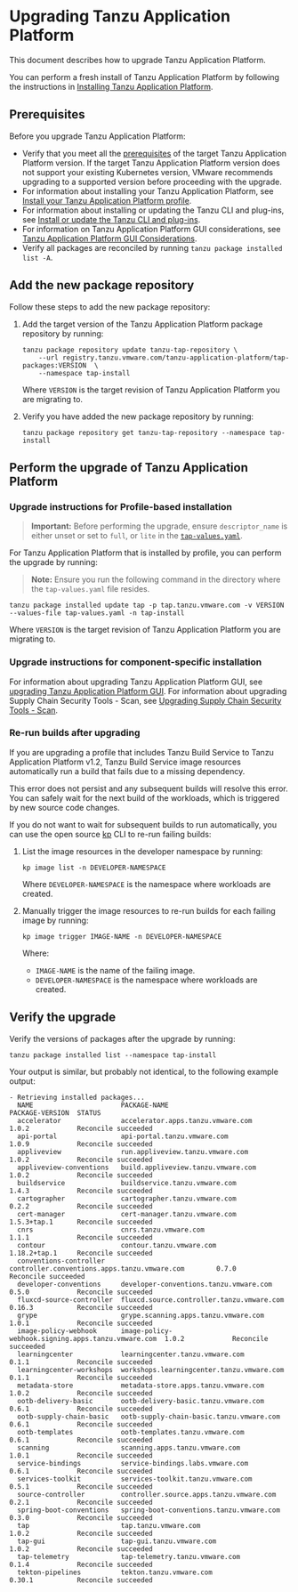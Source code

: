 # Upgrading Tanzu Application Platform

This document describes how to upgrade Tanzu Application Platform.

You can perform a fresh install of Tanzu Application Platform by following the instructions in [Installing Tanzu Application Platform](install-intro.md).

## <a id='prereqs'></a> Prerequisites

Before you upgrade Tanzu Application Platform:

- Verify that you meet all the [prerequisites](prerequisites.md) of the target Tanzu Application Platform version. If the target Tanzu Application Platform version does not support your existing Kubernetes version, VMware recommends upgrading to a supported version before proceeding with the upgrade.
- For information about installing your Tanzu Application Platform, see [Install your Tanzu Application Platform profile](install.md#install-profile).
- For information about installing or updating the Tanzu CLI and plug-ins, see [Install or update the Tanzu CLI and plug-ins](install-tanzu-cli.md#cli-and-plugin).
- For information on Tanzu Application Platform GUI considerations, see [Tanzu Application Platform GUI Considerations](tap-gui/upgrades.md#considerations).
- Verify all packages are reconciled by running `tanzu package installed list -A`.

## <a id="add-new-package-repo"></a> Add the new package repository

Follow these steps to add the new package repository:

1. Add the target version of the Tanzu Application Platform package repository by running:

    ```console
    tanzu package repository update tanzu-tap-repository \
        --url registry.tanzu.vmware.com/tanzu-application-platform/tap-packages:VERSION  \
        --namespace tap-install
    ```
   Where `VERSION` is the target revision of Tanzu Application Platform you are migrating to.

2. Verify you have added the new package repository by running:

    ```console
    tanzu package repository get tanzu-tap-repository --namespace tap-install
    ```

## <a id="upgrade-tap"></a> Perform the upgrade of Tanzu Application Platform

### <a id="profile-based-instruct"></a> Upgrade instructions for Profile-based installation

>**Important:** Before performing the upgrade, ensure `descriptor_name` is either unset or set to `full`, or `lite` in the [`tap-values.yaml`](install.md#full-profile).

For Tanzu Application Platform that is installed by profile, you can perform the upgrade by running:

>**Note:** Ensure you run the following command in the directory where the `tap-values.yaml` file resides.

```console
tanzu package installed update tap -p tap.tanzu.vmware.com -v VERSION  --values-file tap-values.yaml -n tap-install
```

Where `VERSION` is the target revision of Tanzu Application Platform you are migrating to.

### <a id="comp-specific-instruct"></a> Upgrade instructions for component-specific installation

For information about upgrading Tanzu Application Platform GUI, see [upgrading Tanzu Application Platform GUI](tap-gui/upgrades.html).
For information about upgrading Supply Chain Security Tools - Scan, see [Upgrading Supply Chain Security Tools - Scan](scst-scan/upgrading.md).

### <a id="tbs-breaking-change"></a> Re-run builds after upgrading

If you are upgrading a profile that includes Tanzu Build Service to Tanzu Application Platform v1.2,
Tanzu Build Service image resources automatically run a build that fails due to a missing dependency.

This error does not persist and any subsequent builds will resolve this error.
You can safely wait for the next build of the workloads, which is triggered by new source code changes.

If you do not want to wait for subsequent builds to run automatically, you can use the open source
[kp](https://github.com/vmware-tanzu/kpack-cli) CLI to re-run failing builds:

1. List the image resources in the developer namespace by running:

    ```console
    kp image list -n DEVELOPER-NAMESPACE
    ```

    Where `DEVELOPER-NAMESPACE` is the namespace where workloads are created.

1. Manually trigger the image resources to re-run builds for each failing image by running:

    ```console
    kp image trigger IMAGE-NAME -n DEVELOPER-NAMESPACE
    ```

    Where:

    - `IMAGE-NAME` is the name of the failing image.
    - `DEVELOPER-NAMESPACE` is the namespace where workloads are created.

## <a id="verify"></a> Verify the upgrade

Verify the versions of packages after the upgrade by running:

```console
tanzu package installed list --namespace tap-install
```

Your output is similar, but probably not identical, to the following example output:

```console
- Retrieving installed packages...
  NAME                      PACKAGE-NAME                                        PACKAGE-VERSION  STATUS
  accelerator               accelerator.apps.tanzu.vmware.com                   1.0.2            Reconcile succeeded
  api-portal                api-portal.tanzu.vmware.com                         1.0.9            Reconcile succeeded
  appliveview               run.appliveview.tanzu.vmware.com                    1.0.2            Reconcile succeeded
  appliveview-conventions   build.appliveview.tanzu.vmware.com                  1.0.2            Reconcile succeeded
  buildservice              buildservice.tanzu.vmware.com                       1.4.3            Reconcile succeeded
  cartographer              cartographer.tanzu.vmware.com                       0.2.2            Reconcile succeeded
  cert-manager              cert-manager.tanzu.vmware.com                       1.5.3+tap.1      Reconcile succeeded
  cnrs                      cnrs.tanzu.vmware.com                               1.1.1            Reconcile succeeded
  contour                   contour.tanzu.vmware.com                            1.18.2+tap.1     Reconcile succeeded
  conventions-controller    controller.conventions.apps.tanzu.vmware.com        0.7.0            Reconcile succeeded
  developer-conventions     developer-conventions.tanzu.vmware.com              0.5.0            Reconcile succeeded
  fluxcd-source-controller  fluxcd.source.controller.tanzu.vmware.com           0.16.3           Reconcile succeeded
  grype                     grype.scanning.apps.tanzu.vmware.com                1.0.1            Reconcile succeeded
  image-policy-webhook      image-policy-webhook.signing.apps.tanzu.vmware.com  1.0.2            Reconcile succeeded
  learningcenter            learningcenter.tanzu.vmware.com                     0.1.1            Reconcile succeeded
  learningcenter-workshops  workshops.learningcenter.tanzu.vmware.com           0.1.1            Reconcile succeeded
  metadata-store            metadata-store.apps.tanzu.vmware.com                1.0.2            Reconcile succeeded
  ootb-delivery-basic       ootb-delivery-basic.tanzu.vmware.com                0.6.1            Reconcile succeeded
  ootb-supply-chain-basic   ootb-supply-chain-basic.tanzu.vmware.com            0.6.1            Reconcile succeeded
  ootb-templates            ootb-templates.tanzu.vmware.com                     0.6.1            Reconcile succeeded
  scanning                  scanning.apps.tanzu.vmware.com                      1.0.1            Reconcile succeeded
  service-bindings          service-bindings.labs.vmware.com                    0.6.1            Reconcile succeeded
  services-toolkit          services-toolkit.tanzu.vmware.com                   0.5.1            Reconcile succeeded
  source-controller         controller.source.apps.tanzu.vmware.com             0.2.1            Reconcile succeeded
  spring-boot-conventions   spring-boot-conventions.tanzu.vmware.com            0.3.0            Reconcile succeeded
  tap                       tap.tanzu.vmware.com                                1.0.2            Reconcile succeeded
  tap-gui                   tap-gui.tanzu.vmware.com                            1.0.2            Reconcile succeeded
  tap-telemetry             tap-telemetry.tanzu.vmware.com                      0.1.4            Reconcile succeeded
  tekton-pipelines          tekton.tanzu.vmware.com                             0.30.1           Reconcile succeeded
```

